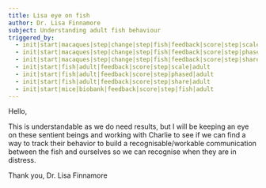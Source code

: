 ```yaml
---
title: Lisa eye on fish
author: Dr. Lisa Finnamore
subject: Understanding adult fish behaviour
triggered_by:
  - init|start|macaques|step|change|step|fish|feedback|score|step|scale|adult
  - init|start|macaques|step|change|step|fish|feedback|score|step|phased|adult
  - init|start|macaques|step|change|step|fish|feedback|score|step|share|adult
  - init|start|fish|adult|feedback|score|step|scale|adult
  - init|start|fish|adult|feedback|score|step|phased|adult
  - init|start|fish|adult|feedback|score|step|share|adult
  - init|start|mice|biobank|feedback|score|step|fish|adult
---
```


Hello,

This is understandable as we do need results, but I will be keeping an eye on these sentient beings and working with Charlie to see if we can find a way to track their behavior to build a recognisable/workable communication between the fish and ourselves so we can recognise when they are in distress.

Thank you,
Dr. Lisa Finnamore
